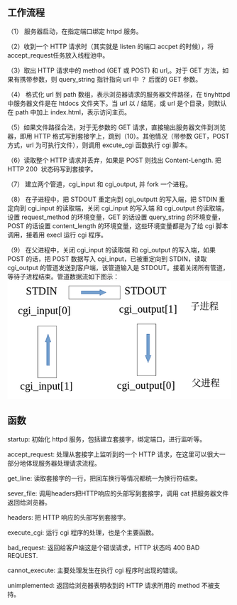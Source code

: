 ## 工作流程
（1） 服务器启动，在指定端口绑定 httpd 服务。           

（2）收到一个 HTTP 请求时（其实就是 listen 的端口 accpet 的时候），将 accept_request任务放入线程池中。

（3）取出 HTTP 请求中的 method (GET 或 POST) 和 url,。对于 GET 方法，如果有携带参数，则 query_string 指针指向 url 中 ？ 后面的 GET 参数。

（4） 格式化 url 到 path 数组，表示浏览器请求的服务器文件路径，在 tinyhttpd 中服务器文件是在 htdocs 文件夹下。当 url 以 / 结尾，或 url 是个目录，则默认在 path 中加上 index.html，表示访问主页。

（5）如果文件路径合法，对于无参数的 GET 请求，直接输出服务器文件到浏览器，即用 HTTP 格式写到套接字上，跳到（10）。其他情况（带参数 GET，POST 方式，url 为可执行文件），则调用 excute_cgi 函数执行 cgi 脚本。

（6）读取整个 HTTP 请求并丢弃，如果是 POST 则找出 Content-Length. 把 HTTP 200  状态码写到套接字。

（7） 建立两个管道，cgi_input 和 cgi_output, 并 fork 一个进程。

（8） 在子进程中，把 STDOUT 重定向到 cgi_outputt 的写入端，把 STDIN 重定向到 cgi_input 的读取端，关闭 cgi_input 的写入端 和 cgi_output 的读取端，设置 request_method 的环境变量，GET 的话设置 query_string 的环境变量，POST 的话设置 content_length 的环境变量，这些环境变量都是为了给 cgi 脚本调用，接着用 execl 运行 cgi 程序。

（9） 在父进程中，关闭 cgi_input 的读取端 和 cgi_output 的写入端，如果 POST 的话，把 POST 数据写入 cgi_input，已被重定向到 STDIN，读取 cgi_output 的管道发送到客户端，该管道输入是 STDOUT。接着关闭所有管道，等待子进程结束。管道数据流如下图示：
![image](https://github.com/Summer8918/httpServer/blob/master/images/%E7%88%B6%E5%AD%90%E8%BF%9B%E7%A8%8B%E7%AE%A1%E9%81%93%E9%80%9A%E4%BF%A1.png)
## 函数
startup: 初始化 httpd 服务，包括建立套接字，绑定端口，进行监听等。

accept_request: 处理从套接字上监听到的一个 HTTP 请求，在这里可以很大一部分地体现服务器处理请求流程。

get_line: 读取套接字的一行，把回车换行等情况都统一为换行符结束。

sever_file: 调用headers把HTTP响应的头部写到套接字，调用 cat 把服务器文件返回给浏览器。

headers: 把 HTTP 响应的头部写到套接字。

execute_cgi: 运行 cgi 程序的处理，也是个主要函数。

bad_request: 返回给客户端这是个错误请求，HTTP 状态吗 400 BAD REQUEST.

cannot_execute: 主要处理发生在执行 cgi 程序时出现的错误。

unimplemented: 返回给浏览器表明收到的 HTTP 请求所用的 method 不被支持。

